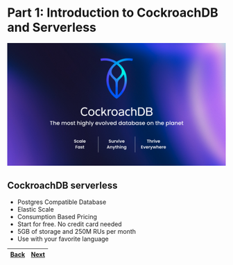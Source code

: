 # Part 1: Introduction to CockroachDB and Serverless

![CockroachDB: The most highly evolved database on the planet ](assets/0.png)

## CockroachDB serverless

- Postgres Compatible Database
- Elastic Scale
- Consumption Based Pricing
- Start for free. No credit card needed
- 5GB of storage and 250M RUs per month
- Use with your favorite language

| [Back](../README.md) | [Next](part-2.md) |
| -------------------- | ----------------- |
